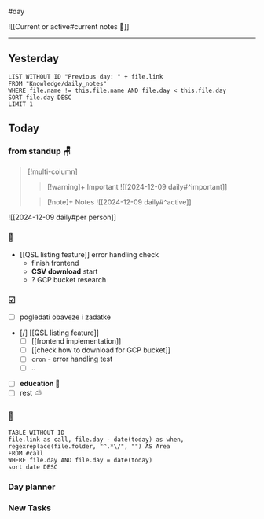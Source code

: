 #day

![[Current or active#current notes 📓]]

---
## Yesterday
```dataview
LIST WITHOUT ID "Previous day: " + file.link
FROM "Knowledge/daily_notes"
WHERE file.name != this.file.name AND file.day < this.file.day
SORT file.day DESC
LIMIT 1
```

## Today

### from standup 🪑

> [!multi-column]
>> [!warning]+ Important
>> ![[2024-12-09 daily#^important]]
>
>> [!note]+ Notes
>> ![[2024-12-09 daily#^active]]

![[2024-12-09 daily#per person]]

###  🎏
- [[QSL listing feature]] error handling check
	- finish frontend
	- **CSV download** start
	- ? GCP bucket research

### ☑
- [ ] pogledati  obaveze i zadatke
- [/] [[QSL listing feature]]
	- [ ] [[frontend implementation]]
	- [ ] [[check how to download for GCP bucket]]
	- [ ] `cron` - error handling test
	- [ ] ..
- [ ] **education 🎒**
- [ ] rest ⛅ 

### 🤙
```dataview
TABLE WITHOUT ID
file.link as call, file.day - date(today) as when, regexreplace(file.folder, "^.*\/", "") AS Area
FROM #call
WHERE file.day AND file.day = date(today)
sort date DESC
```
### Day planner

### New Tasks
